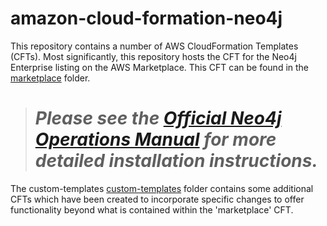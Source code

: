 # amazon-cloud-formation-neo4j

This repository contains a number of AWS CloudFormation Templates (CFTs).  Most significantly, this repository hosts the CFT for the Neo4j Enterprise listing on the AWS Marketplace.  This CFT can be found in the [marketplace](/marketplace/) folder.

> # *Please see the [Official Neo4j Operations Manual](https://neo4j.com/docs/operations-manual/current/cloud-deployments/neo4j-aws/) for more detailed installation instructions.*

The custom-templates [custom-templates](/custom-templates/) folder contains some additional CFTs which have been created to incorporate specific changes to offer functionality beyond what is contained within the 'marketplace' CFT.
